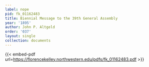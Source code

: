 ```yaml
---
label: nope
pid: fk_01162483
title: Biennial Message to the 39th General Assembly
year: '1895'
author: John P. Altgeld
order: '037'
layout: single
collection: documents
---
```



{{< embed-pdf url=https://florencekelley.northwestern.edu/pdfs/fk_01162483.pdf >}}